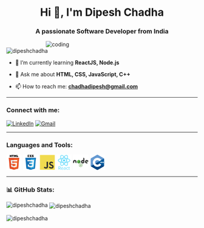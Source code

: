 <h1 align="center">Hi 👋, I'm Dipesh Chadha</h1>
<h3 align="center">A passionate Software Developer from India</h3>

<img align="right" alt="coding" width="400" src="https://user-images.githubusercontent.com/74038190/249570803-02293768-9242-47e1-bf8f-d084ba0a2d1d.gif">

<p align="left">
  <img src="https://komarev.com/ghpvc/?username=dipeshchadha&label=Profile%20views&color=0e75b6&style=flat" alt="dipeshchadha" />
</p>

- 🌱 I’m currently learning **ReactJS, Node.js**

- 💬 Ask me about **HTML, CSS, JavaScript, C++**

- 📫 How to reach me: **chadhadipesh@gmail.com**

---

<h3 align="left">Connect with me:</h3>
<p align="left">
  <a href="https://www.linkedin.com/in/dipesh-chadha-9bb330276/" target="_blank"><img src="https://img.shields.io/badge/-LinkedIn-%230077B5?style=for-the-badge&logo=linkedin&logoColor=white" alt="LinkedIn"/></a>
  <a href="mailto:dipeshchadha.dev@gmail.com"><img src="https://img.shields.io/badge/-Gmail-D14836?style=for-the-badge&logo=gmail&logoColor=white" alt="Gmail"/></a>
</p>

---

<h3 align="left">Languages and Tools:</h3>
<p align="left">
  <a href="https://www.w3.org/html/" target="_blank"><img src="https://raw.githubusercontent.com/devicons/devicon/master/icons/html5/html5-original-wordmark.svg" alt="HTML5" width="40" height="40"/></a>
  <a href="https://developer.mozilla.org/en-US/docs/Web/CSS" target="_blank"><img src="https://raw.githubusercontent.com/devicons/devicon/master/icons/css3/css3-original-wordmark.svg" alt="CSS3" width="40" height="40"/></a>
  <a href="https://developer.mozilla.org/en-US/docs/Web/JavaScript" target="_blank"><img src="https://raw.githubusercontent.com/devicons/devicon/master/icons/javascript/javascript-original.svg" alt="JavaScript" width="40" height="40"/></a>
  <a href="https://reactjs.org/" target="_blank"><img src="https://raw.githubusercontent.com/devicons/devicon/master/icons/react/react-original-wordmark.svg" alt="React" width="40" height="40"/></a>
  <a href="https://nodejs.org/" target="_blank"><img src="https://raw.githubusercontent.com/devicons/devicon/master/icons/nodejs/nodejs-original-wordmark.svg" alt="Node.js" width="40" height="40"/></a>
  <a href="https://www.w3schools.com/cpp/" target="_blank"><img src="https://raw.githubusercontent.com/devicons/devicon/master/icons/cplusplus/cplusplus-original.svg" alt="C++" width="40" height="40"/></a>
</p>

---

<h3 align="left">📊 GitHub Stats:</h3>

<p><img align="left" src="https://github-readme-stats.vercel.app/api/top-langs?username=dipeshchadha&show_icons=true&locale=en&layout=compact" alt="dipeshchadha" /></p>

<p>&nbsp;<img align="center" src="https://github-readme-stats.vercel.app/api?username=dipeshchadha&show_icons=true&locale=en" alt="dipeshchadha" /></p>

<p><img align="center" src="https://github-readme-streak-stats.herokuapp.com/?user=dipeshchadha&" alt="dipeshchadha" /></p>

